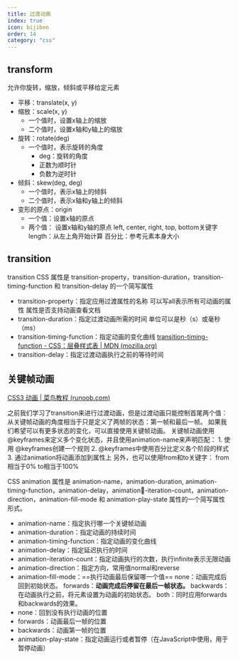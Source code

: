 ```yaml
---
title: 过渡动画
index: true
icon: bijiben
order: 14
category: "css"
---
```



## transform  

允许你旋转，缩放，倾斜或平移给定元素
- 平移：translate(x, y)
- 缩放：scale(x, y)
	- 一个值时，设置x轴上的缩放
	- 二个值时，设置x轴和y轴上的缩放
- 旋转：rotate(deg)
	- 一个值时，表示旋转的角度
		- deg：旋转的角度
		- 正数为顺时针
		- 负数为逆时针
- 倾斜：skew(deg, deg)
	- 一个值时，表示x轴上的倾斜
	- 二个值时，表示x轴和y轴上的倾斜
- 变形的原点：origin
	- 一个值：设置x轴的原点
	- 两个值： 设置x轴和y轴的原点
		left, center, right, top, bottom关键字
		length：从左上角开始计算
		百分比：参考元素本身大小
	
## transition
transition CSS 属性是 transition-property，transition-duration，transition-timing-function 和 transition-delay 的一个简写属性

- transition-property：指定应用过渡属性的名称
	可以写all表示所有可动画的属性
	属性是否支持动画查看文档
- transition-duration：指定过渡动画所需的时间
	单位可以是秒（s）或毫秒（ms）
- transition-timing-function：指定动画的变化曲线
	[transition-timing-function - CSS：层叠样式表 | MDN (mozilla.org)](https://developer.mozilla.org/zh-CN/docs/Web/CSS/transition-timing-function)
- transition-delay：指定过渡动画执行之前的等待时间

## 关键帧动画

[CSS3 动画 | 菜鸟教程 (runoob.com)](https://www.runoob.com/css3/css3-animations.html)

之前我们学习了transition来进行过渡动画，但是过渡动画只能控制首尾两个值：
从关键帧动画的角度相当于只是定义了两帧的状态：第一帧和最后一帧。
如果我们希望可以有更多状态的变化，可以直接使用关键帧动画。
关键帧动画使用@keyframes来定义多个变化状态，并且使用animation-name来声明匹配：
	1. 使用 @keyframes创建一个规则
	2. @keyframes中使用百分比定义各个阶段的样式
	3. 通过animation将动画添加到属性上
另外，也可以使用from和to关键字：
from相当于0%
to相当于100%

CSS animation 属性是 animation-name，animation-duration, animation-timing-function，animation-delay，animation-iteration-count，animation-direction，animation-fill-mode 和 animation-play-state 属性的一个简写属性形式。

- animation-name：指定执行哪一个关键帧动画
- animation-duration：指定动画的持续时间
- animation-timing-function：指定动画的变化曲线
- animation-delay：指定延迟执行的时间
- animation-iteration-count：指定动画执行的次数，执行infinite表示无限动画
- animation-direction：指定方向，常用值normal和reverse
- animation-fill-mode：==执行动画最后保留哪一个值==
	none：动画完成后回到初始状态。
	forwards：**动画完成后停留在最后一帧状态。**
	backwards：在动画执行之前，将元素设置为动画的初始状态。
	both：同时应用forwards和backwards的效果。
- none：回到没有执行动画的位置
- forwards：动画最后一帧的位置
- backwards：动画第一帧的位置
- animation-play-state：指定动画运行或者暂停（在JavaScript中使用，用于暂停动画）





